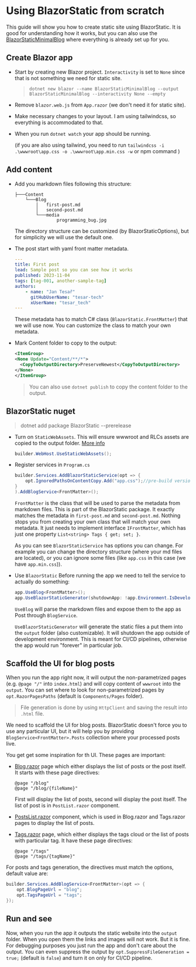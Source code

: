 # Using BlazorStatic from scratch

This guide will show you how to create static site using BlazorStatic. It is good for understanding how it works, but you can also use the [BlazorStaticMinimalBlog](https://github.com/tesar-tech/BlazorStaticMinimalBlog) where everything is already set up for you.

## Create Blazor app

- Start by creating new Blazor project. `Interactivity` is set to `None` since that is not something we need for static site. 

  > `dotnet new blazor --name BlazorStaticMinimalBlog --output BlazorStaticMinimalBlog --interactivity None --empty`


- Remove `blazor.web.js` from `App.razor` (we don't need it for static site).

- Make necessary changes to your layout. I am using tailwindcss, so everything is accommodated to that. 

- When you run `dotnet watch` your app should be running. 

  (if you are also using tailwind, you need to run `tailwindcss -i .\wwwroot\app.css -o .\wwwroot\app.min.css -w` or npm command )


## Add content

- Add you markdown files following this structure:

  ```
  ├───Content
      └───Blog
          │   first-post.md
          │   second-post.md
          └───media
                  programming_bug.jpg
  ```
  The directory structure can be customized (by BlazorStaticOptions), but for simplicity we will use the default one.

- The post start with yaml front matter metadata. 

  ```yaml
  ---
  title: First post
  lead: Sample post so you can see how it works
  published: 2023-11-04
  tags: [tag-001, another-sample-tag]
  authors:
      - name: "Jan Tesař"
        gitHubUserName: "tesar-tech"
        xUserName: "tesar_tech"
  ---
  ```

  These metadata has to match C# class (`BlazorStatic.FrontMatter`) that we will use now. You can customize the class to match your own metadata.

- Mark Content folder to copy to the output:
  
    ```xml
    <ItemGroup>
    <None Update="Content/**/*">
      <CopyToOutputDirectory>PreserveNewest</CopyToOutputDirectory>
    </None>
   </ItemGroup>
    ```
  
    > You can also use `dotnet publish` to copy the content folder to the output.


## BlazorStatic nuget

> dotnet add package BlazorStatic --prerelease

- Turn on `StaticWebAssets`. This will ensure wwwroot and RLCs assets are copied to the output folder. [More info](docs/release-1.0.0-beta.4)
  ```csharp
  builder.WebHost.UseStaticWebAssets();
  ```
- Register services in `Program.cs`

  ```csharp
  builder.Services.AddBlazorStaticService(opt => {
      opt.IgnoredPathsOnContentCopy.Add("app.css");//pre-build version for tailwind
  }
  ).AddBlogService<FrontMatter>();
  ```

  `FrontMatter` is the class that will be used to parse the metadata from markdown files. This is part of the BlazorStatic package. It exactly matches the metadata in `first-post.md` and `second-post.md`. Nothing stops you from creating your own class that will match your own metadata. It just needs to implement interface `IFrontMatter`, which has just one property `List<string> Tags { get; set; }`.

  As you can see `BlazorStaticService` has options you can change. For example you can change the directory structure (where your md files are located), or you can ignore some files (like `app.css` in this case (we have `app.min.css`)).

- Use `BlazorStatic`
  Before running the app we need to tell the service to actually do something:

  ```csharp
  app.UseBlog<FrontMatter>();
  app.UseBlazorStaticGenerator(shutdownApp: !app.Environment.IsDevelopment());
  ```

  `UseBlog` will parse the markdown files and expose them to the app as Post<FrontMatter> through `BlogService`.

  `UseBlazorStaticGenerator` will generate the static files a put them into the `output` folder (also customizable). It will shutdown the app outside of development environment. This is meant for CI/CD pipelines, otherwise the app would run "forever" in particular job.

## Scaffold the UI for blog posts

When you run the app right now, it will output the non-parametrized pages (e.g. `@page "/"` into `index.html`) and will copy content of `wwwroot` into the `output`. You can set where to look for non-parametrized pages by `opt.RazorPagesPaths` (default is `Components/Pages` folder).

> File generation is done by using `HttpClient` and saving the result into `.html` file. 

We need to scaffold the UI for blog posts. BlazorStatic doesn't force you to use any particular UI, but it will help you by providing `BlogService<FrontMatter>.Posts` collection where your processed posts live.

You get get some inspiration for th UI. These pages are important:

- [Blog.razor](https://github.com/tesar-tech/BlazorStaticMinimalBlog/blob/master/Components/Pages/Blog.razor) page which either displays the list of posts or the post itself. It starts with these page directives:

  ```razor
  @page "/blog" 
  @page "/blog/{fileName}"
  ```

  First will display the list of posts, second will display the post itself. The list of post is in `PostList.razor` component.
- [PostsList.razor](https://github.com/tesar-tech/BlazorStaticMinimalBlog/blob/master/Components/PostsList.razor) component, which is used in Blog.razor and Tags.razor pages to display the list of posts.
- [Tags.razor](https://github.com/tesar-tech/BlazorStaticMinimalBlog/blob/master/Components/Pages/Tags.razor) page, which either displays the tags cloud or the list of posts with particular tag. It have these page directives:

  ```razor
  @page "/tags" 
  @page "/tags/{tagName}"
  ```

For posts and tags generation, the directives must match the options, default value are:

  ```csharp
  builder.Services.AddBlogService<FrontMatter>(opt => {
      opt.BlogPageUrl = "blog";
      opt.TagsPageUrl = "tags";
  });
  ```

## Run and see

Now, when you run the app it outputs the static website into the `output` folder. When you open them the links and images will not work. But it is fine. For debugging purposes you just run the app and don't care about the output. You can even suppress the output by `opt.SuppressFileGeneration = true;` (default is `false`) and turn it on only for CI/CD pipeline.
